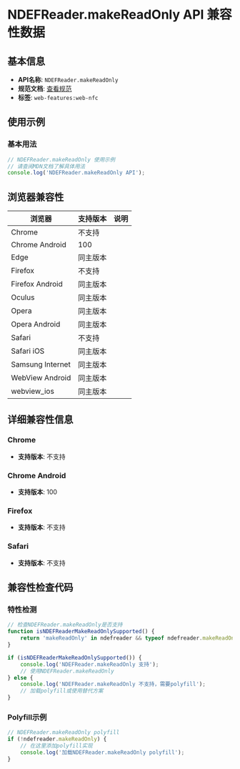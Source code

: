# NDEFReader.makeReadOnly API 兼容性数据

## 基本信息

- **API名称**: `NDEFReader.makeReadOnly`
- **规范文档**: [查看规范](https://w3c.github.io/web-nfc/#the-makereadonly-method)
- **标签**: `web-features:web-nfc`

## 使用示例

### 基本用法

```javascript
// NDEFReader.makeReadOnly 使用示例
// 请查阅MDN文档了解具体用法
console.log('NDEFReader.makeReadOnly API');
```

## 浏览器兼容性

| 浏览器 | 支持版本 | 说明 |
|--------|----------|------|
| Chrome | 不支持 |  |
| Chrome Android | 100 |  |
| Edge | 同主版本 |  |
| Firefox | 不支持 |  |
| Firefox Android | 同主版本 |  |
| Oculus | 同主版本 |  |
| Opera | 同主版本 |  |
| Opera Android | 同主版本 |  |
| Safari | 不支持 |  |
| Safari iOS | 同主版本 |  |
| Samsung Internet | 同主版本 |  |
| WebView Android | 同主版本 |  |
| webview_ios | 同主版本 |  |

## 详细兼容性信息

### Chrome

- **支持版本**: 不支持

### Chrome Android

- **支持版本**: 100

### Firefox

- **支持版本**: 不支持

### Safari

- **支持版本**: 不支持

## 兼容性检查代码

### 特性检测

```javascript
// 检查NDEFReader.makeReadOnly是否支持
function isNDEFReaderMakeReadOnlySupported() {
    return 'makeReadOnly' in ndefreader && typeof ndefreader.makeReadOnly === 'function';
}

if (isNDEFReaderMakeReadOnlySupported()) {
    console.log('NDEFReader.makeReadOnly 支持');
    // 使用NDEFReader.makeReadOnly
} else {
    console.log('NDEFReader.makeReadOnly 不支持，需要polyfill');
    // 加载polyfill或使用替代方案
}
```

### Polyfill示例

```javascript
// NDEFReader.makeReadOnly polyfill
if (!ndefreader.makeReadOnly) {
    // 在这里添加polyfill实现
    console.log('加载NDEFReader.makeReadOnly polyfill');
}
```

